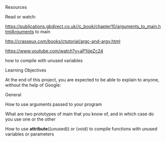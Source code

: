 Resources

Read or watch:

https://publications.gbdirect.co.uk//c_book/chapter10/arguments_to_main.htmlArguments to main

http://crasseux.com/books/ctutorial/argc-and-argv.html

https://www.youtube.com/watch?v=aP1ijjeZc24

how to compile with unused variables

Learning Objectives

At the end of this project, you are expected to be able to explain to anyone, without the help of Google:

General

How to use arguments passed to your program

What are two prototypes of main that you know of, and in which case do you use one or the other

How to use __attribute__((unused)) or (void) to compile functions with unused variables or parameters
